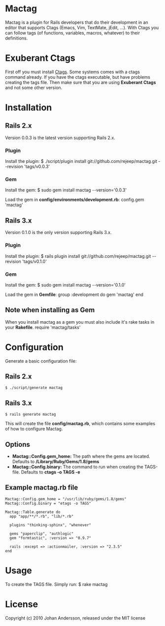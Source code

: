 # Mactag

Mactag is a plugin for Rails developers that do their development in
an editor that supports Ctags (Emacs, Vim, TextMate, jEdit, ...). With
Ctags you can follow tags (of functions, variables, macros, whatever)
to their definitions.


# Exuberant Ctags
First off you must install [Ctags](http://ctags.sourceforge.net/).
Some systems comes with a ctags command already. If you have the ctags
executable, but have problems creating the tags file. Then make sure
that you are using **Exuberant Ctags** and not some other version.


# Installation

## Rails 2.x
Version 0.0.3 is the latest version supporting Rails 2.x.

### Plugin
Install the plugin:
    $ ./script/plugin install git://github.com/rejeep/mactag.git --revision 'tags/v0.0.3'

### Gem
Install the gem:
    $ sudo gem install mactag --version='0.0.3'
    
Load the gem in **config/environments/development.rb**:
    config.gem 'mactag'

## Rails 3.x
Version 0.1.0 is the only version supporting Rails 3.x.

### Plugin
Install the plugin:
    $ rails plugin install git://github.com/rejeep/mactag.git --revision 'tags/v0.1.0'

### Gem
Install the gem:
    $ sudo gem install mactag --version='0.1.0'
    
Load the gem in **Gemfile**:
    group :development do
      gem 'mactag'
    end

## Note when installing as Gem
When you install mactag as a gem you must also include it's rake tasks
in your **Rakefile**.
    require 'mactag/tasks'
    

# Configuration
Generate a basic configuration file:

## Rails 2.x
    $ ./script/generate mactag
    
## Rails 3.x
    $ rails generate mactag

This will create the file **config/mactag.rb**, which contains some
examples of how to configure Mactag.


## Options

* **Mactag::Config.gem_home:** The path where the gems are located. Defaults to **/Library/Ruby/Gems/1.8/gems**
* **Mactag::Config.binary:** The command to run when creating the TAGS-file. Defaults to **ctags -o TAGS -e**

## Example mactag.rb file
    Mactag::Config.gem_home = "/usr/lib/ruby/gems/1.8/gems"
    Mactag::Config.binary = "etags -o TAGS"

    Mactag::Table.generate do
      app "app/**/*.rb", "lib/*.rb"

      plugins "thinking-sphinx", "whenever"

      gems "paperclip", "authlogic"
      gem "formtastic", :version => "0.9.7"

      rails :except => :actionmailer, :version => "2.3.5"
    end


# Usage
To create the TAGS file. Simply run:
    $ rake mactag


# License
Copyright (c) 2010 Johan Andersson, released under the MIT license
